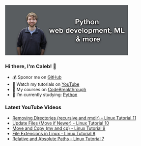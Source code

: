 <img src="github-cover-photo-my-face.jpg" width="400px" />

### Hi there, I'm Caleb! 🍛

- 💰 Sponor me on [GitHub](https://github.com/sponsors/CalebCurry)
- 🎥 Watch my tutorials on [YouTube](https://www.youtube.com/calebthevideomaker2)
- 📗 My courses on [CodeBreakthrough](https://www.codebreakthrough.com)
- 🤔 I’m currently studying: [Python](https://www.youtube.com/watch?v=s3IvdkCq2_c&t=4254s)

### Latest YouTube Videos
<!-- YOUTUBE:START -->
- [Removing Directories (recursive and rmdir) - Linux Tutorial 11](https://www.youtube.com/watch?v=cS07J9vF14Y)
- [Update Files (Move if Newer) - Linux Tutorial 10](https://www.youtube.com/watch?v=tmq55SL6gIg)
- [Move and Copy (mv and cp) - Linux Tutorial 9](https://www.youtube.com/watch?v=eyV0gLFuCDQ)
- [File Extensions in Linux - Linux Tutorial 8](https://www.youtube.com/watch?v=2y1wM1SXJF8)
- [Relative and Absolute Paths - Linux Tutorial 7](https://www.youtube.com/watch?v=MYdgugJT0TQ)
<!-- YOUTUBE:END -->
